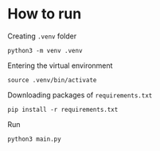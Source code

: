 # How to run

Creating ```.venv``` folder
```
python3 -m venv .venv
``` 

Entering the virtual environment
```
source .venv/bin/activate
``` 

Downloading packages of ```requirements.txt```
```
pip install -r requirements.txt
```

Run
```
python3 main.py
```